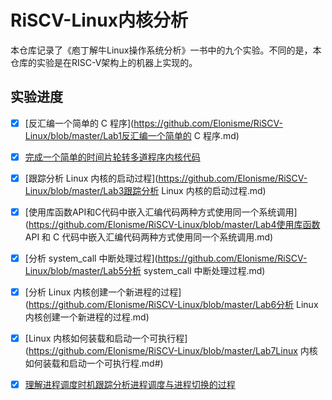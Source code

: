# RiSCV-Linux内核分析

本仓库记录了《庖丁解牛Linux操作系统分析》一书中的九个实验。不同的是，本仓库的实验是在RISC-V架构上的机器上实现的。

## 实验进度

- [x] [反汇编一个简单的 C 程序](https://github.com/Elonisme/RiSCV-Linux/blob/master/Lab1反汇编一个简单的 C 程序.md)
- [x] [完成一个简单的时间片轮转多道程序内核代码](https://github.com/Elonisme/RiSCV-Linux/blob/master/Lab2完成一个简单的时间片轮转多道程序内核代码.md)
- [x] [跟踪分析 Linux 内核的启动过程](https://github.com/Elonisme/RiSCV-Linux/blob/master/Lab3跟踪分析 Linux 内核的启动过程.md)
- [x] [使用库函数API和C代码中嵌入汇编代码两种方式使用同一个系统调用](https://github.com/Elonisme/RiSCV-Linux/blob/master/Lab4使用库函数 API 和 C 代码中嵌入汇编代码两种方式使用同一个系统调用.md)
- [x] [分析 system_call 中断处理过程](https://github.com/Elonisme/RiSCV-Linux/blob/master/Lab5分析 system_call 中断处理过程.md)
- [x] [分析 Linux 内核创建一个新进程的过程](https://github.com/Elonisme/RiSCV-Linux/blob/master/Lab6分析 Linux 内核创建一个新进程的过程.md)
- [x] [Linux 内核如何装载和启动一个可执行程](https://github.com/Elonisme/RiSCV-Linux/blob/master/Lab7Linux 内核如何装载和启动一个可执行程.md#)
- [x] [理解进程调度时机跟踪分析进程调度与进程切换的过程](https://github.com/Elonisme/RiSCV-Linux/blob/master/Lab8理解进程调度时机跟踪分析进程调度与进程切换的过程.md)





